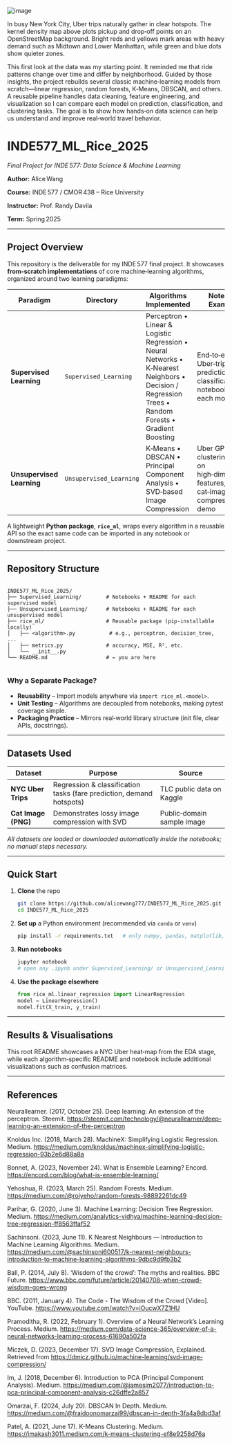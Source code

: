 ![image](https://github.com/user-attachments/assets/4fbaac79-fc1b-4bab-a2f0-5dba45879371)

In busy New York City, Uber trips naturally gather in clear hotspots. The kernel density map above plots pickup and drop‑off points on an OpenStreetMap background. Bright reds and yellows mark areas with heavy demand such as Midtown and Lower Manhattan, while green and blue dots show quieter zones.

This first look at the data was my starting point. It reminded me that ride patterns change over time and differ by neighborhood. Guided by those insights, the project rebuilds several classic machine‑learning models from scratch—linear regression, random forests, K‑Means, DBSCAN, and others. A reusable pipeline handles data cleaning, feature engineering, and visualization so I can compare each model on prediction, classification, and clustering tasks. The goal is to show how hands‑on data science can help us understand and improve real‑world travel behavior.


# INDE577_ML_Rice_2025  
_Final Project for INDE 577: Data Science & Machine Learning_

**Author:** Alice Wang

**Course:** INDE 577 / CMOR 438 – Rice University

**Instructor:** Prof. Randy Davila

**Term:** Spring 2025

---

## Project Overview
This repository is the deliverable for my INDE 577 final project.  It showcases **from‑scratch implementations** of core machine‑learning algorithms, organized around two learning paradigms:

| Paradigm | Directory | Algorithms Implemented | Notebook Examples |
|----------|-----------|------------------------|-------------------|
| **Supervised Learning** | `Supervised_Learning` | Perceptron • Linear & Logistic Regression • Neural Networks • K‑Nearest Neighbors • Decision / Regression Trees • Random Forests • Gradient Boosting | End‑to‑end Uber‑trip prediction & classification notebooks for each model |
| **Unsupervised Learning** | `Unsupervised_Learning` | K‑Means • DBSCAN • Principal Component Analysis • SVD‑based Image Compression | Uber GPS clustering, PCA on high‑dimensional features, and cat‑image compression demo |

A lightweight **Python package**, **`rice_ml`**, wraps every algorithm in a reusable API so the exact same code can be imported in any notebook or downstream project.

---



## Repository Structure
```

INDE577_ML_Rice_2025/
├── Supervised_Learning/        # Notebooks + README for each supervised model
├── Unsupervised_Learning/      # Notebooks + README for each unsupervised model
├── rice_ml/                    # Reusable package (pip‑installable locally)
│   ├── <algorithm>.py           # e.g., perceptron, decision_tree, ...
│   ├── metrics.py              # accuracy, MSE, R², etc.
│   └── __init__.py
└── README.md                   # ← you are here


````

### Why a Separate Package?
* **Reusability** – Import models anywhere via `import rice_ml.<model>`.
* **Unit Testing** – Algorithms are decoupled from notebooks, making pytest coverage simple.
* **Packaging Practice** – Mirrors real‑world library structure (init file, clear APIs, docstrings).

---

## Datasets Used
| Dataset | Purpose | Source |
|---------|---------|--------|
| **NYC Uber Trips** | Regression & classification tasks (fare prediction, demand hotspots) | TLC public data on Kaggle |
| **Cat Image (PNG)** | Demonstrates lossy image compression with SVD | Public‑domain sample image |

*All datasets are loaded or downloaded automatically inside the notebooks; no manual steps necessary.*

---

## Quick Start
1. **Clone** the repo  
   ```bash
   git clone https://github.com/alicewang777/INDE577_ML_Rice_2025.git
   cd INDE577_ML_Rice_2025
   ````

2. **Set up** a Python environment (recommended via `conda` or `venv`)

   ```bash
   pip install -r requirements.txt   # only numpy, pandas, matplotlib, jupyter
   ```

3. **Run notebooks**

   ```bash
   jupyter notebook
   # open any .ipynb under Supervised_Learning/ or Unsupervised_Learning/
   ```

4. **Use the package elsewhere**

   ```python
   from rice_ml.linear_regression import LinearRegression
   model = LinearRegression()
   model.fit(X_train, y_train)
   ```
---

## Results & Visualisations

This root README showcases a NYC Uber heat‑map from the EDA stage, while each algorithm‑specific README and notebook include additional visualizations such as confusion matrices.

---

## References

Neurallearner. (2017, October 25). Deep learning: An extension of the perceptron. Steemit. https://steemit.com/technology/@neurallearner/deep-learning-an-extension-of-the-perceptron

Knoldus Inc. (2018, March 28). MachineX: Simplifying Logistic Regression. Medium. https://medium.com/knoldus/machinex-simplifying-logistic-regression-93b2e6d88a8a

Bonnet, A. (2023, November 24). What is Ensemble Learning? Encord. https://encord.com/blog/what-is-ensemble-learning/​

Yehoshua, R. (2023, March 25). Random Forests. Medium. https://medium.com/@roiyeho/random-forests-98892261dc49

Parihar, G. (2020, June 3). Machine Learning: Decision Tree Regression. Medium. https://medium.com/analytics-vidhya/machine-learning-decision-tree-regression-ff8563ffaf52​

Sachinsoni. (2023, June 11). K Nearest Neighbours — Introduction to Machine Learning Algorithms. Medium. https://medium.com/@sachinsoni600517/k-nearest-neighbours-introduction-to-machine-learning-algorithms-9dbc9d9fb3b2​

Ball, P. (2014, July 8). ‘Wisdom of the crowd’: The myths and realities. BBC Future. https://www.bbc.com/future/article/20140708-when-crowd-wisdom-goes-wrong​

BBC. (2011, January 4). The Code - The Wisdom of the Crowd [Video]. YouTube. https://www.youtube.com/watch?v=iOucwX7Z1HU

Pramoditha, R. (2022, February 1). Overview of a Neural Network’s Learning Process. Medium. https://medium.com/data-science-365/overview-of-a-neural-networks-learning-process-61690a502fa

Miczek, D. (2023, December 17). SVD Image Compression, Explained. Retrieved from https://dmicz.github.io/machine-learning/svd-image-compression/

Im, J. (2018, December 6). Introduction to PCA (Principal Component Analysis). Medium. https://medium.com/@jamesim2077/introduction-to-pca-principal-component-analysis-c26dffe2a857​

Omarzai, F. (2024, July 20). DBSCAN In Depth. Medium. https://medium.com/@fraidoonomarzai99/dbscan-in-depth-3fa4a8dbd3af​

Patel, A. (2021, June 17). K-Means Clustering. Medium. https://imakash3011.medium.com/k-means-clustering-ef8e9258d76a​


